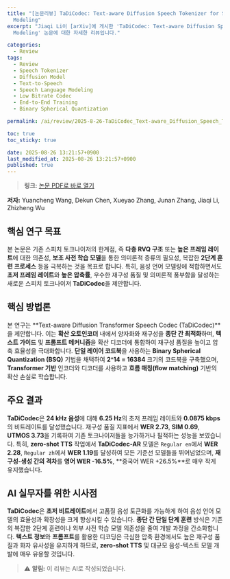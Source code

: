 ```yaml
---
title: "[논문리뷰] TaDiCodec: Text-aware Diffusion Speech Tokenizer for Speech Language
  Modeling"
excerpt: "Jiaqi Li이 [arXiv]에 게시한 'TaDiCodec: Text-aware Diffusion Speech Tokenizer for Speech Language
  Modeling' 논문에 대한 자세한 리뷰입니다."

categories:
  - Review
tags:
  - Review
  - Speech Tokenizer
  - Diffusion Model
  - Text-to-Speech
  - Speech Language Modeling
  - Low Bitrate Codec
  - End-to-End Training
  - Binary Spherical Quantization

permalink: /ai/review/2025-8-26-TaDiCodec_Text-aware_Diffusion_Speech_Tokenizer_for_Speech_Language_Modeling/

toc: true
toc_sticky: true

date: 2025-08-26 13:21:57+0900
last_modified_at: 2025-08-26 13:21:57+0900
published: true
---
```

> **링크:** [논문 PDF로 바로 열기](https://arxiv.org/abs/2508.16790)

**저자:** Yuancheng Wang, Dekun Chen, Xueyao Zhang, Junan Zhang, Jiaqi Li, Zhizheng Wu



## 핵심 연구 목표
본 논문은 기존 스피치 토크나이저의 한계점, 즉 **다층 RVQ 구조** 또는 **높은 프레임 레이트**에 대한 의존성, **보조 사전 학습 모델**을 통한 의미론적 증류의 필요성, 복잡한 **2단계 훈련 프로세스** 등을 극복하는 것을 목표로 합니다. 특히, 음성 언어 모델링에 적합하면서도 **초저 프레임 레이트**와 **높은 압축률**, 우수한 재구성 품질 및 의미론적 풍부함을 달성하는 새로운 스피치 토크나이저 **TaDiCodec**을 제안합니다.

## 핵심 방법론
본 연구는 **Text-aware Diffusion Transformer Speech Codec (TaDiCodec)**을 제안합니다. 이는 **확산 오토인코더** 내에서 양자화와 재구성을 **종단 간 최적화**하며, **텍스트 가이드** 및 **프롬프트 메커니즘**을 확산 디코더에 통합하여 재구성 품질을 높이고 압축 효율성을 극대화합니다. **단일 레이어 코드북**을 사용하는 **Binary Spherical Quantization (BSQ)** 기법을 채택하여 **2^14 = 16384** 크기의 코드북을 구축했으며, **Transformer 기반** 인코더와 디코더를 사용하고 **흐름 매칭(flow matching)** 기반의 확산 손실로 학습합니다.

## 주요 결과
**TaDiCodec**은 **24 kHz 음성**에 대해 **6.25 Hz**의 초저 프레임 레이트와 **0.0875 kbps**의 비트레이트를 달성했습니다. 재구성 품질 지표에서 **WER 2.73**, **SIM 0.69**, **UTMOS 3.73**을 기록하여 기존 토크나이저들을 능가하거나 필적하는 성능을 보였습니다. 특히, **zero-shot TTS** 작업에서 **TaDiCodec-AR** 모델은 `Regular en`에서 **WER 2.28**, `Regular zh`에서 **WER 1.19**를 달성하여 모든 기준선 모델들을 뛰어넘었으며, **재구성-생성 간의 격차**를 **영어 WER -16.5%**, **중국어 WER +26.5%**로 매우 작게 유지했습니다.

## AI 실무자를 위한 시사점
**TaDiCodec**은 **초저 비트레이트**에서 고품질 음성 토큰화를 가능하게 하여 음성 언어 모델의 효율성과 확장성을 크게 향상시킬 수 있습니다. **종단 간 단일 단계 훈련** 방식은 기존의 복잡한 2단계 훈련이나 외부 사전 학습 모델 의존성을 줄여 개발 과정을 간소화합니다. **텍스트 정보**와 **프롬프트**를 활용한 디코딩은 극심한 압축 환경에서도 높은 재구성 품질과 화자 유사성을 유지하게 하므로, **zero-shot TTS** 및 대규모 음성-텍스트 모델 개발에 매우 유용할 것입니다.

> ⚠️ **알림:** 이 리뷰는 AI로 작성되었습니다.